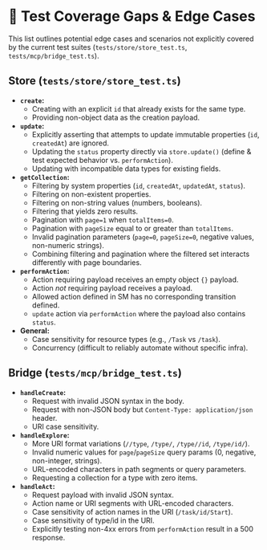 # 🧪 Test Coverage Gaps & Edge Cases

This list outlines potential edge cases and scenarios not explicitly covered by the current test suites (`tests/store/store_test.ts`, `tests/mcp/bridge_test.ts`).

## Store (`tests/store/store_test.ts`)

*   **`create`:**
    *   Creating with an explicit `id` that already exists for the same type.
    *   Providing non-object data as the creation payload.
*   **`update`:**
    *   Explicitly asserting that attempts to update immutable properties (`id`, `createdAt`) are ignored.
    *   Updating the `status` property directly via `store.update()` (define & test expected behavior vs. `performAction`).
    *   Updating with incompatible data types for existing fields.
*   **`getCollection`:**
    *   Filtering by system properties (`id`, `createdAt`, `updatedAt`, `status`).
    *   Filtering on non-existent properties.
    *   Filtering on non-string values (numbers, booleans).
    *   Filtering that yields zero results.
    *   Pagination with `page=1` when `totalItems=0`.
    *   Pagination with `pageSize` equal to or greater than `totalItems`.
    *   Invalid pagination parameters (`page=0`, `pageSize=0`, negative values, non-numeric strings).
    *   Combining filtering and pagination where the filtered set interacts differently with page boundaries.
*   **`performAction`:**
    *   Action requiring payload receives an empty object `{}` payload.
    *   Action *not* requiring payload receives a payload.
    *   Allowed action defined in SM has no corresponding transition defined.
    *   `update` action via `performAction` where the payload also contains `status`.
*   **General:**
    *   Case sensitivity for resource types (e.g., `/Task` vs `/task`).
    *   Concurrency (difficult to reliably automate without specific infra).

## Bridge (`tests/mcp/bridge_test.ts`)

*   **`handleCreate`:**
    *   Request with invalid JSON syntax in the body.
    *   Request with non-JSON body but `Content-Type: application/json` header.
    *   URI case sensitivity.
*   **`handleExplore`:**
    *   More URI format variations (`//type`, `/type/`, `/type//id`, `/type/id/`).
    *   Invalid numeric values for `page`/`pageSize` query params (0, negative, non-integer, strings).
    *   URL-encoded characters in path segments or query parameters.
    *   Requesting a collection for a type with zero items.
*   **`handleAct`:**
    *   Request payload with invalid JSON syntax.
    *   Action name or URI segments with URL-encoded characters.
    *   Case sensitivity of action names in the URI (`/task/id/Start`).
    *   Case sensitivity of type/id in the URI.
    *   Explicitly testing non-4xx errors from `performAction` result in a 500 response. 